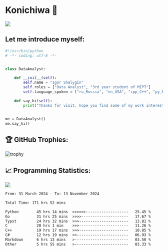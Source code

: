 # Konichiwa 👋
![](https://komarev.com/ghpvc/?username=IgorFandre&color=brightgreen)

## Let me introduce myself:
```py
#!/usr/bin/python
# -*- coding: utf-8 -*-


class DataAnalyst:

    def __init__(self):
        self.name = "Igor Shalygin"
        self.roles = ["Data Analyst", "3rd year student of MIPT"]
        self.language_spoken = ["ru_Russia", "en_USA", "cpp_C++", "py_Python", "go_Golang"]

    def say_hi(self):
        print("Thanks for visit, hope you find some of my work interesting.")


me = DataAnalyst()
me.say_hi()
```

## 🏆 GitHub Trophies:
![trophy](https://github-profile-trophy.vercel.app/?username=IgorFandre&title=MultiLanguage,Repositories,Commits,Experience,PullRequest,Reviews)

## 📈 Programming Statistics:

![](https://github-profile-summary-cards.vercel.app/api/cards/profile-details?username=IgorFandre&theme=solarized_dark)

<!--START_SECTION:waka-->

```txt
From: 31 March 2024 - To: 13 November 2024

Total Time: 171 hrs 52 mins

Python        45 hrs 14 mins  >>>>>>-------------------   25.45 %
Go            31 hrs 25 mins  >>>>---------------------   17.67 %
Typst         24 hrs 32 mins  >>>----------------------   13.81 %
C             20 hrs 1 min    >>>----------------------   11.26 %
C++           19 hrs 17 mins  >>>----------------------   10.85 %
C#            12 hrs 19 mins  >>-----------------------   06.93 %
Markdown      6 hrs 13 mins   >------------------------   03.50 %
Other         5 hrs 55 mins   >------------------------   03.33 %
```

<!--END_SECTION:waka-->
